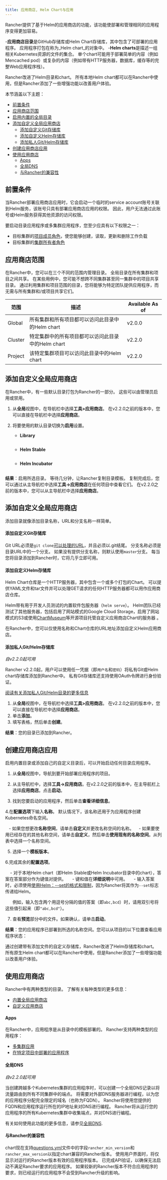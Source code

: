 ```yaml
---
title: 应用商店, Helm Chart与应用
---
```


Rancher提供了基于Helm的应用商店的功能，该功能使部署和管理相同的应用程序变得更加容易。

-**应用商店目录**是GitHub存储库或Helm Chart存储库，其中包含了可部署的应用程序。 应用程序打包在称为_Helm chart_的对象中。
-**Helm charts**是描述一组相关Kubernetes资源的文件的集合。 单个chart可能用于部署简单的内容（例如Mencached pod）或复杂的内容（例如带有HTTP服务器，数据库，缓存等的完整Web应用程序栈）。

Rancher改进了Helm目录和chart。 所有本地Helm chart都可以在Rancher中使用，但是Rancher添加了一些增强功能以改善用户体验。

本节涵盖以下主题：
- [前置条件](#前置条件)
- [应用商店范围](#应用商店范围)
- [启用内置的全局目录](#启用内置的全局目录)
- [添加自定义全局应用商店](#添加自定义全局应用商店)
  - [添加自定义Git存储库](#添加自定义Git存储库)
  - [添加自定义Helm存储库](#添加自定义Helm存储库)
  - [添加私人Git/Helm存储库](#添加私人Git/Helm存储库)
- [创建应用商店应用](#创建应用商店应用)
- [使用应用商店](#使用应用商店)
  - [Apps](#apps)
  - [全局DNS](#全局DNS)
  - [与Rancher的兼容性](#与Rancher的兼容性)

## 前置条件

当Rancher部署应用商店应用时，它会启动一个临时的service account账号关联到Helm服务，该账号只具有部署应用商店应用的权限。 因此，用户无法通过此账号或Helm服务获得其他资源的访问权限。

要启动目录应用程序或多集群应用程序，您至少应具有以下权限之一：

- 目标集群的[项目成员角色](/docs/admin-settings/rbac/cluster-project-roles/#project-roles)，使您能够创建，读取，更新和删除工作负载
- 目标集群的[集群所有者角色](/docs/admin-settings/rbac/cluster-project-roles/#cluster-roles)

## 应用商店范围

在Rancher中，您可以在三个不同的范围内管理目录。 全局目录在所有集群和项目之间共享。 在某些用例中，您可能不想跨不同集群甚至同一集群中的项目共享目录。 通过利用集群和项目范围的目录，您将能够为特定团队提供应用程序，而无需与所有集群和/或项目共享它们。

| 范围    | 描述                                            | Available As of |
| ------- | -----------------------------------------------| --------------- |
| Global  | 所有集群和所有项目都可以访问此目录中的Helm chart        | v2.0.0          |
| Cluster | 特定集群中的所有项目都可以访问此目录中的Helm chart      | v2.2.0          |
| Project | 该特定集群项目可以访问此目录中的Helm chart             | v2.2.0          |

## 添加自定义全局应用商店

在Rancher中，有一些默认目录打包为Rancher的一部分。 这些可以由管理员启用或禁用。

1. 从**全局**视图中，在导航栏中选择**工具>应用商店**。 在v2.2.0之前的版本中，您可以直接在导航栏中选择**应用商店**。

2. 将要使用的默认目录切换为**启用**设置。

   - **Library**

     ```

     ```

   - **Helm Stable**

     ```

     ```

   - **Helm Incubator**

     ```

     ```

**结果**：启用所选目录。 等待几分钟，让Rancher复制目录模板。 复制完成后，您可以通过从主导航栏中选择**工具->应用商店**在任何项目中查看它们。 在v2.2.0之前的版本中，您可以从主导航栏中选择**应用商店**。

## 添加自定义全局应用商店

添加目录就像添加目录名称，URL和分支名称一样简单。

#### 添加自定义Git存储库

Git URL必须是`git clone`[可以处理的URL](https://git-scm.com/docs/git-clone#_git_urls_a_id_urls_a)，并且必须以.git结尾。 分支名称必须是目录URL中的一个分支。 如果没有提供分支名称，则默认使用`master`分支。 每当您将目录添加到Rancher时，它将几乎立即可用。

#### 添加自定义Helm存储库

Helm Chart仓库是一个HTTP服务器，其中包含一个或多个打包的Chart。 可以提供YAML文件和tar文件并可以处理GET请求的任何HTTP服务器都可以用作应用商店仓库。

Helm带有用于开发人员测试的内置软件包服务器（`helm serve`）。 Helm团队已经测试了其他服务器，包括启用了网站模式的Google Cloud Storage，启用了网站模式的S3或使用[ChartMuseum](https://github.com/helm/chartmuseum)等开源项目托管自定义应用商店Chart的服务器 。

在Rancher中，您可以仅使用名称和Chart仓库的URL地址添加自定义Helm应用商店。

#### 添加私人Git/Helm存储库

_自v2.2.0起可用_

Rancher v2.2.0起，用户可以使用任一凭据（即`用户名`和`密码`）将私有Git或Helm chart存储库添加到Rancher中。 私有Git存储库还支持使用OAuth令牌进行身份验证。

[阅读有关添加私人Git/Helm目录的更多信息](/docs/catalog/custom/#private-repositories)

<!-- 可以将两种类型的目录添加到Rancher中。 有全局目录和项目目录。 在全局目录中，目录模板可用于*所有*项目。 在项目目录中，目录仅在添加了目录的项目中可用。

Rancher的[admin](/docs/admin-settings/#global-Permissions)可以在Rancher中全局添加或删除目录。

2.0需要修复：Rancher的任何[用户]({{site.baseurl}}/rancher/{{page.version}}/{{page.lang}}/configuration/accounts/#account-types)环境可以在**应用商店**->**管理**中的相应Rancher环境中添加或删除环境目录。
 -->

1. 从**全局**视图中，在导航栏中选择**工具>应用商店**。 在v2.2.0之前的版本中，您可以直接在导航栏中选择**应用商店**。
2. 单击**添加**。
3. 填写表格，然后单击**创建**。

**结果**：您的目录已添加到Rancher。

## 创建应用商店应用

启用内置目录或添加自己的自定义目录后，可以开始启动任何目录应用程序。

1. 从**全局**视图中，导航到要开始部署应用程序的项目。

2. 从主导航栏中，选择**工具->应用商店**。在v2.2.0之前的版本中，在主导航栏上选择**应用商店**。点击**启动**。

3. 找到您要启动的应用程序，然后单击**查看详细信息**。

4.在**配置选项**下输入**名称**。 默认情况下，该名称还用于为应用程序创建Kubernetes命名空间。

   - 如果您想更改**名称空间**，请单击**自定义**并更改名称空间的名称。
   - 如果要使用已经存在的其他名称空间，请单击**自定义**，然后单击**使用现有的名称空间**。从列表中选择一个名称空间。

5. 选择一个**模板版本**。

6.完成其余的**配置选项**。

    - 对于本地Helm chart（即Helm Stable或Helm Incubator目录中的chart），答案在答案部分作为键值对提供。
    - 键和值在**详细说明**中可用。
    - 输入答案时，必须使用[使用Helm：--set的格式和限制](https://helm.sh/docs/intro/using_helm/#the-format-and-limitations-of-set)，因为Rancher将其作为`--set`标志传递给Helm。

      例如，输入包含两个用逗号分隔的值的答案（即`abc,bcd`）时，请用双引号将这些值引起来（即`"abc,bcd"`）。

7. 查看**预览**部分中的文件。如果确认，请单击**启动**。

**结果**：您的应用程序已部署到所选的名称空间。您可以从项目的以下位置查看应用程序状态：

通过创建带有添加文件的自定义存储库，Rancher改进了Helm存储库和chart。 所有原生Helm chart都可以在Rancher中使用，但是Rancher添加了一些增强功能以改善用户体验。

## 使用应用商店

Rancher中有两种类型的目录。 了解有关每种类型的更多信息：

- [内置全局应用商店](/docs/catalog/built-in/)
- [自定义应用商店](/docs/catalog/custom/)

#### Apps

在Rancher中，应用程序是从目录中的模板部署的。 Rancher支持两种类型的应用程序：

- [多集群应用](/docs/catalog/multi-cluster-apps/)
- [在特定项目中部署的应用程序](/docs/catalog/apps)

#### 全局DNS

_自v2.2.0起可用_

当创建跨越多个Kubernetes集群的应用程序时，可以创建一个全局DNS记录以将流量路由到所有不同集群中的端点。 将需要对外部DNS服务器进行编程，以为您的应用程序分配完全限定的域名（也称为FQDN）。 Rancher将使用您提供的FQDN和应用程序运行所在的IP地址来对DNS进行编程。 Rancher将从运行您的应用程序的所有Kubernetes集群中收集端点，并对DNS进行编程。

有关如何使用此功能的更多信息，请参见[全局DNS](/docs/catalog/globaldns/).

#### 与Rancher的兼容性

chart现在支持[questions.yml](https://github.com/rancher/integration-test-charts/blob/master/charts/chartmuseum/v1.6.0/questions.yml)文件中的字段`rancher_min_version`和`rancher_max_version`以指定chart兼容的Rancher版本。 
使用用户界面时，将仅显示对运行的Rancher版本有效的应用程序版本。 已完成API验证，以确保无法启动不满足Rancher要求的应用程序。 如果较新的Rancher版本不符合应用程序的要求，则已经运行的应用程序不会受到Rancher升级的影响。
